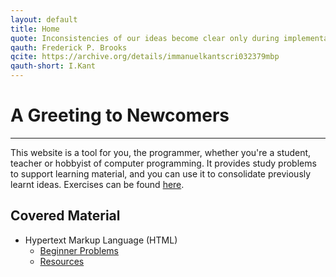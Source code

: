 ```yaml
---
layout: default
title: Home
quote: Inconsistencies of our ideas become clear only during implementation. Thus it is that writing, experimentation, "working out" are essential disciplines for the theoretician.
qauth: Frederick P. Brooks
qcite: https://archive.org/details/immanuelkantscri032379mbp
qauth-short: I.Kant
---
```


# A Greeting to Newcomers

-------------------------

This website is a tool for you, the programmer, whether you're a student, teacher or hobbyist of computer programming. It provides study problems to support learning material, and you can use it to consolidate previously learnt ideas. Exercises can be found [here][exercises].

## Covered Material

* Hypertext Markup Language (HTML) 
    * [Beginner Problems][htmlprob] 
    * [Resources][htmlres]

[htmlprob]:/htmlprac/index/
[htmlres]:/resources/#html
[exercises]:/exercises/
